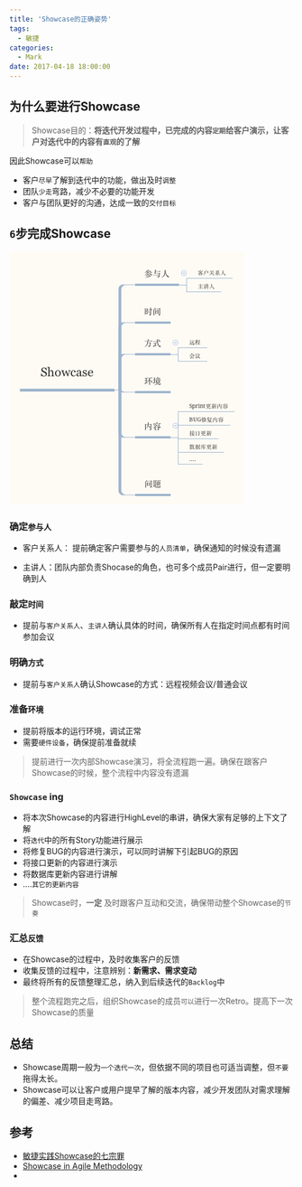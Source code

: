 ```yaml
---
title: 'Showcase的正确姿势'
tags:
  - 敏捷
categories:
  - Mark
date: 2017-04-18 18:00:00
---
```

## 为什么要进行Showcase

> Showcase目的：**将迭代开发过程中，已完成的内容`定期`给客户演示，让客户对迭代中的内容有`直观`的了解**

因此Showcase可以`帮助`

- 客户`尽早`了解到迭代中的功能，做出及时`调整`
- 团队`少走`弯路，减少不必要的功能开发
- 客户与团队更好的沟通，达成一致的`交付目标`

## `6`步完成Showcase

![6步法](/img/Showcase/Showcase.png)

<!--more-->

### 确定`参与人`

- 客户关系人： 提前确定客户需要参与的`人员清单`，确保通知的时候没有遗漏

- 主讲人：团队内部负责Shocase的角色，也可多个成员Pair进行，但一定要明确到人

### 敲定`时间`

- 提前与`客户关系人`、`主讲人`确认具体的时间，确保所有人在指定时间点都有时间参加会议

### 明确`方式`

- 提前与`客户关系人`确认Showcase的方式：远程视频会议/普通会议

### 准备`环境`

- 提前将版本的运行环境，调试正常
- 需要`硬件设备`，确保提前准备就续

> 提前进行一次内部Showcase演习，将全流程跑一遍。确保在跟客户Showcase的时候，整个流程中内容没有遗漏

### `Showcase` ing

- 将本次Showcase的内容进行HighLevel的串讲，确保大家有足够的上下文了解
- 将`迭代`中的所有Story功能进行展示
- 将修复BUG的内容进行演示，可以同时讲解下引起BUG的原因
- 将接口更新的内容进行演示
- 将数据库更新内容进行讲解
- ....`其它的更新内容`

> Showcase时，**一定** 及时跟客户互动和交流，确保带动整个Showcase的`节奏`


### 汇总`反馈`

- 在Showcase的过程中，及时收集客户的反馈
- 收集反馈的过程中，注意辨别：**新需求、需求变动**
- 最终将所有的反馈整理汇总，纳入到后续迭代的`Backlog`中

> 整个流程跑完之后，组织Showcase的成员`可以`进行一次Retro。提高下一次Showcase的质量

## 总结

- Showcase周期一般为`一个迭代一次`，但依据不同的项目也可适当调整，但`不要`拖得太长。
- Showcase可以让客户或用户提早了解的版本内容，减少开发团队对需求理解的偏差、减少项目走弯路。

## 参考

- [敏捷实践Showcase的七宗罪](http://insights.thoughtworkers.org/agile-showcase-se7en/)
- [Showcase in Agile Methodology](http://www.nishantverma.com/2010/07/showcase-in-agile-methodology.html)
-

